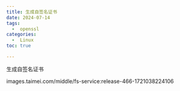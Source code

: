 ```yaml
---
title: 生成自签名证书
date: 2024-07-14
tags:
  -  openssl
categories:
  -  Linux
toc: true

---
```


生成自签名证书

<!-- more -->

images.taimei.com/middle/fs-service:release-466-1721038224106
